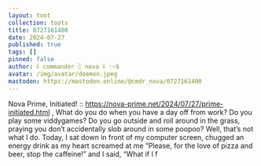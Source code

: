 ```yaml
---
layout: toot
collection: toots
title: 0727161400
date: 2024-07-27
published: true
tags: []
pinned: false
author: ⸸ commander ░ nova ⸸ :~$
avatar: /img/avatar/daemon.jpeg
mastodon: https://mastodon.online/@cmdr_nova/0727161400
---
```


Nova Prime, Initiated! :: https://nova-prime.net/2024/07/27/prime-initiated.html , What do you do when you have a day off from work? Do you play some viddygames? Do you go outside and roll around in the grass, praying you don’t accidentally slob around in some poopoo? Well, that’s not what I do. Today, I sat down in front of my computer screen, chugged an energy drink as my heart screamed at me “Please, for the love of pizza and beer, stop the caffeine!” and I said, “What if I f
